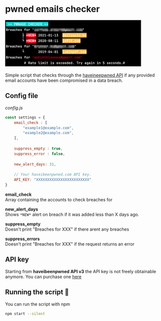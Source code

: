 # pwned emails checker
<img src="./res/sampleoutput.png" height="150">\
\
Simple script that checks through the [haveineepwned API](https://haveibeenpwned.com) if any provided email accounts have been compromised in a data breach.

## Config file
*config.js*
```javascript
const settings = {
    email_check : [
        "example1@example.com",
        "example2@example.com",
    ],

    suppress_empty : true,
    suppress_error : false,

    new_alert_days: 31,

    // Your haveibeenpwned.com API key.
    API_KEY: "XXXXXXXXXXXXXXXXXXXXXXXX"
}
```
**email_check**\
Array containing the accounts to check breaches for

**new_alert_days**\
Shows `*NEW*` alert on breach if it was added less than X days ago.

**suppress_empty**\
Doesn't print "Breaches for XXX" if there arent any breaches

**suppress_errors**\
Doesn't print "Breaches for XXX" if the request returns an error

## API key
Starting from **haveibeenpwned API v3** the API key is not freely obtainable anymore.
You can purchase one [here](https://haveibeenpwned.com/API/Key)

## Running the script :rocket:
You can run the script with npm
```bash
npm start --silent
```
